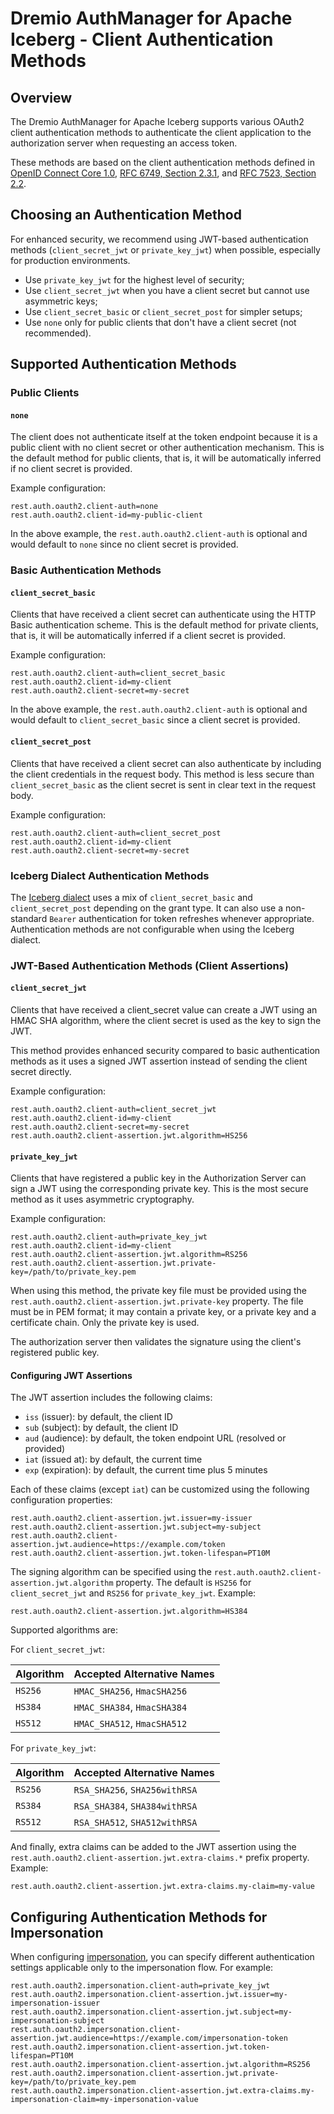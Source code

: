 <!--
Copyright (C) 2025 Dremio Corporation

Licensed under the Apache License, Version 2.0 (the "License");
you may not use this file except in compliance with the License.
You may obtain a copy of the License at

    http://www.apache.org/licenses/LICENSE-2.0

Unless required by applicable law or agreed to in writing, software
distributed under the License is distributed on an "AS IS" BASIS,
WITHOUT WARRANTIES OR CONDITIONS OF ANY KIND, either express or implied.
See the License for the specific language governing permissions and
limitations under the License.
-->
# Dremio AuthManager for Apache Iceberg - Client Authentication Methods

## Overview

The Dremio AuthManager for Apache Iceberg supports various OAuth2 client authentication methods to authenticate the client application to the authorization server when requesting an access token.

These methods are based on the client authentication methods defined in [OpenID Connect Core 1.0](https://openid.net/specs/openid-connect-core-1_0.html#ClientAuthentication), [RFC 6749, Section 2.3.1](https://datatracker.ietf.org/doc/html/rfc6749#section-2.3.1), and [RFC 7523, Section 2.2](https://datatracker.ietf.org/doc/html/rfc7523#section-2.2).

## Choosing an Authentication Method

For enhanced security, we recommend using JWT-based authentication methods (`client_secret_jwt` or `private_key_jwt`) when possible, especially for production environments.

- Use `private_key_jwt` for the highest level of security;
- Use `client_secret_jwt` when you have a client secret but cannot use asymmetric keys;
- Use `client_secret_basic` or `client_secret_post` for simpler setups;
- Use `none` only for public clients that don't have a client secret (not recommended).

## Supported Authentication Methods

### Public Clients

#### `none`

The client does not authenticate itself at the token endpoint because it is a public client with no client secret or other authentication mechanism. This is the default method for public clients, that is, it will be automatically inferred if no client secret is provided.

Example configuration:

```properties
rest.auth.oauth2.client-auth=none
rest.auth.oauth2.client-id=my-public-client
```

In the above example, the `rest.auth.oauth2.client-auth` is optional and would default to `none` since no client secret is provided.

### Basic Authentication Methods

#### `client_secret_basic`

Clients that have received a client secret can authenticate using the HTTP Basic authentication scheme. This is the default method for private clients, that is, it will be automatically inferred if a client secret is provided.

Example configuration:

```properties
rest.auth.oauth2.client-auth=client_secret_basic
rest.auth.oauth2.client-id=my-client
rest.auth.oauth2.client-secret=my-secret
```

In the above example, the `rest.auth.oauth2.client-auth` is optional and would default to `client_secret_basic` since a client secret is provided.

#### `client_secret_post`

Clients that have received a client secret can also authenticate by including the client credentials in the request body. This method is less secure than `client_secret_basic` as the client secret is sent in clear text in the request body.

Example configuration:

```properties
rest.auth.oauth2.client-auth=client_secret_post
rest.auth.oauth2.client-id=my-client
rest.auth.oauth2.client-secret=my-secret
```

### Iceberg Dialect Authentication Methods

The [Iceberg dialect](./dialects.md) uses a mix of `client_secret_basic` and `client_secret_post` depending on the grant type. It can also use a non-standard `Bearer` authentication for token refreshes whenever appropriate. Authentication methods are not configurable when using the Iceberg dialect.

### JWT-Based Authentication Methods (Client Assertions)

#### `client_secret_jwt`

Clients that have received a client_secret value can create a JWT using an HMAC SHA algorithm, where the client secret is used as the key to sign the JWT.

This method provides enhanced security compared to basic authentication methods as it uses a signed JWT assertion instead of sending the client secret directly.

Example configuration:

```properties
rest.auth.oauth2.client-auth=client_secret_jwt
rest.auth.oauth2.client-id=my-client
rest.auth.oauth2.client-secret=my-secret
rest.auth.oauth2.client-assertion.jwt.algorithm=HS256
```

#### `private_key_jwt`

Clients that have registered a public key in the Authorization Server can sign a JWT using the corresponding private key. This is the most secure method as it uses asymmetric cryptography.

Example configuration:

```properties
rest.auth.oauth2.client-auth=private_key_jwt
rest.auth.oauth2.client-id=my-client
rest.auth.oauth2.client-assertion.jwt.algorithm=RS256
rest.auth.oauth2.client-assertion.jwt.private-key=/path/to/private_key.pem
```

When using this method, the private key file must be provided using the `rest.auth.oauth2.client-assertion.jwt.private-key` property. The file must be in PEM format; it may contain a private key, or a private key and a certificate chain. Only the private key is used.

The authorization server then validates the signature using the client's registered public key.

#### Configuring JWT Assertions

The JWT assertion includes the following claims:

- `iss` (issuer): by default, the client ID
- `sub` (subject): by default, the client ID
- `aud` (audience): by default, the token endpoint URL (resolved or provided)
- `iat` (issued at): by default, the current time
- `exp` (expiration): by default, the current time plus 5 minutes

Each of these claims (except `iat`) can be customized using the following configuration properties:

```properties
rest.auth.oauth2.client-assertion.jwt.issuer=my-issuer
rest.auth.oauth2.client-assertion.jwt.subject=my-subject
rest.auth.oauth2.client-assertion.jwt.audience=https://example.com/token
rest.auth.oauth2.client-assertion.jwt.token-lifespan=PT10M
```

The signing algorithm can be specified using the `rest.auth.oauth2.client-assertion.jwt.algorithm` property. The default is `HS256` for `client_secret_jwt` and `RS256` for `private_key_jwt`. Example:

```properties
rest.auth.oauth2.client-assertion.jwt.algorithm=HS384
```

Supported algorithms are:

For `client_secret_jwt`:

| Algorithm | Accepted Alternative Names  |
|-----------|-----------------------------|
| `HS256`   | `HMAC_SHA256`, `HmacSHA256` |
| `HS384`   | `HMAC_SHA384`, `HmacSHA384` |
| `HS512`   | `HMAC_SHA512`, `HmacSHA512` |

For `private_key_jwt`:

| Algorithm | Accepted Alternative Names    |
|-----------|-------------------------------|
| `RS256`   | `RSA_SHA256`, `SHA256withRSA` |
| `RS384`   | `RSA_SHA384`, `SHA384withRSA` |
| `RS512`   | `RSA_SHA512`, `SHA512withRSA` |


And finally, extra claims can be added to the JWT assertion using the `rest.auth.oauth2.client-assertion.jwt.extra-claims.*` prefix property. Example:

```properties
rest.auth.oauth2.client-assertion.jwt.extra-claims.my-claim=my-value
```

## Configuring Authentication Methods for Impersonation

When configuring [impersonation](./impersonation.md), you can specify different authentication settings applicable only to the impersonation flow. For example:

```properties
rest.auth.oauth2.impersonation.client-auth=private_key_jwt
rest.auth.oauth2.impersonation.client-assertion.jwt.issuer=my-impersonation-issuer
rest.auth.oauth2.impersonation.client-assertion.jwt.subject=my-impersonation-subject
rest.auth.oauth2.impersonation.client-assertion.jwt.audience=https://example.com/impersonation-token
rest.auth.oauth2.impersonation.client-assertion.jwt.token-lifespan=PT10M
rest.auth.oauth2.impersonation.client-assertion.jwt.algorithm=RS256
rest.auth.oauth2.impersonation.client-assertion.jwt.private-key=/path/to/private_key.pem
rest.auth.oauth2.impersonation.client-assertion.jwt.extra-claims.my-impersonation-claim=my-impersonation-value
```